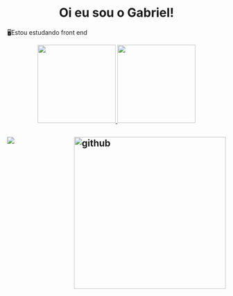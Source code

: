 ###  <h1 align='center'>Oi eu sou o Gabriel!</h1>
   🖥️Estou estudando front end

<div align='center'>
  <a href="https://github.com/Garycks5">
    <img height="180em" = src="https://github-readme-stats.vercel.app/api?username=GabrielkHenrique&show_icons=true&theme=gruvbox&incluide_all_commits_private=true"/>
    <img height="180em" = src="https://github-readme-stats.vercel.app/api/top-langs/?username=GabrielkHenrique&theme=gruvbox"/>
     </div>
  
  <h2><img src='https://media.giphy.com/media/XeqguPE3q88xsIeMgb/giphy.gif?cid=790b76112f817bccf0d05a0a86049cda57c1fcee3ed96c49&rid=giphy.gif&ct=g' alt='github' height='350px' align='right'></h2> 
  
 <div>
    <a href = "mailto:gabrielrick1990@gmail.com"><img src="https://img.shields.io/badge/-Gmail-%23333?style=for-the-badge&logo=gmail&logoColor=white" target="_blank"></a>
 </div>

